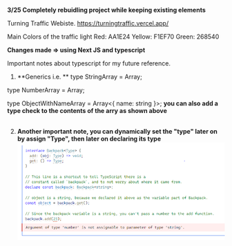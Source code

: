 **3/25 Completely rebuidling project while keeping existing elements**

Turning Traffic Webiste. 
https://turningtraffic.vercel.app/

Main Colors of the traffic light
Red: AA1E24 Yellow: F1EF70 Green: 268540

**Changes made => using Next JS and typescript**

Important notes about typescript for my future reference. 

1. **Generics i.e. **
type StringArray = Array<string>;
  
type NumberArray = Array<number>;
  
type ObjectWithNameArray = Array<{ name: string }>;
**you can also add a type check to the contents of the arry as shown above**
<br><br>

2. **Another important note, you can dynamically set the "type" later on by assign "Type", then later on declaring its type**
![dynamic_type](https://github.com/kobayashikento/turningtraffic/blob/main/src/assests/readme_pictures/キャプチャ.PNG/?raw=true)
